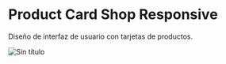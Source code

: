 # Product Card Shop Responsive
Diseño de interfaz de usuario con tarjetas de productos.

![Sin título](https://user-images.githubusercontent.com/33464344/113040122-6dd06e00-9166-11eb-99c8-adca55988a4d.png)
